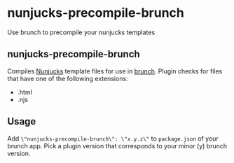 # nunjucks-precompile-brunch
Use brunch to precompile your nunjucks templates

## nunjucks-precompile-brunch

Compiles [Nunjucks](http://mozilla.github.io/nunjucks/) template files for use in [brunch](http://brunch.io).
Plugin checks for files that have one of the following extensions:

- .html
- .njs

## Usage

Add `\"nunjucks-precompile-brunch\": \"x.y.z\"` to `package.json` of your brunch app.
Pick a plugin version that corresponds to your minor (y) brunch version.

